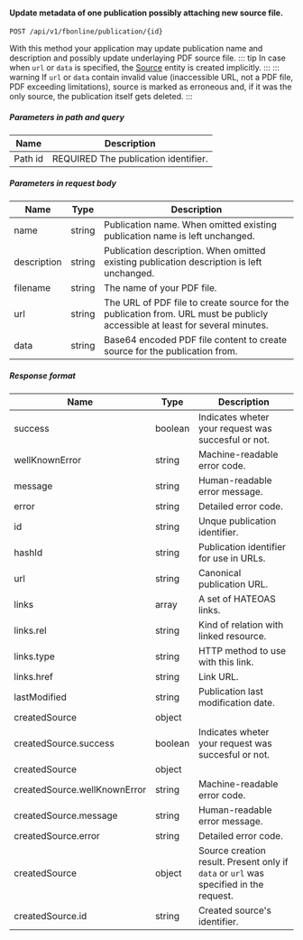 #### Update metadata of one publication possibly attaching new source file.
`POST /api/v1/fbonline/publication/{id}`

With this method your application may update publication name and description and possibly update 
underlaying PDF source file.
::: tip
In case when `url` or `data` is specified, the [Source](#the-source-entity) entity is created implicitly.
:::
::: warning 
If `url` or `data` contain invalid value (inaccessible URL, not a PDF file, PDF exceeding limitations),
source is marked as erroneous and, if it was the only source, the publication itself gets deleted.
:::
##### Parameters in path and query
|Name|Description|
|-|-|
|<Badge>Path</Badge> id|<Badge>REQUIRED</Badge> The publication identifier.|
##### Parameters in request body
|Name|Type|Description|
|-|-|-|
|name|string|Publication name. When omitted existing publication name is left unchanged.|
|description|string|Publication description. When omitted existing publication description is left unchanged.|
|filename|string|The name of your PDF file.|
|url|string|The URL of PDF file to create source for the publication from. URL must be publicly accessible at least for several minutes.|
|data|string|Base64 encoded PDF file content to create source for the publication from.|
##### Response format
|Name|Type|Description|
|-|-|-|
|success|boolean|Indicates wheter your request was succesful or not.|
|wellKnownError|string|Machine-readable error code.|
|message|string|Human-readable error message.|
|error|string|Detailed error code.|
|id|string|Unque publication identifier.|
|hashId|string|Publication identifier for use in URLs.|
|url|string|Canonical publication URL.|
|links|array|A set of HATEOAS links.|
|links.rel|string|Kind of relation with linked resource.|
|links.type|string|HTTP method to use with this link.|
|links.href|string|Link URL.|
|lastModified|string|Publication last modification date.|
|createdSource|object||
|createdSource.success|boolean|Indicates wheter your request was succesful or not.|
|createdSource|object||
|createdSource.wellKnownError|string|Machine-readable error code.|
|createdSource.message|string|Human-readable error message.|
|createdSource.error|string|Detailed error code.|
|createdSource|object|Source creation result. Present only if `data` or `url` was specified in the request.|
|createdSource.id|string|Created source's identifier.|
